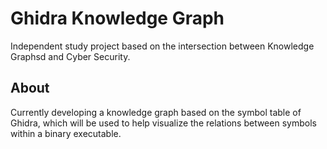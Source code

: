 # Ghidra Knowledge Graph
Independent study project based on the intersection between Knowledge Graphsd and Cyber Security.

## About
Currently developing a knowledge graph based on the symbol table of Ghidra, which will be used to help visualize the relations between symbols within a binary executable.

